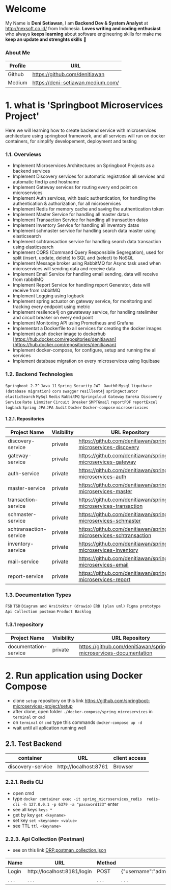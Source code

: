 # Welcome 

My Name is **Deni Setiawan**, I am **Backend Dev & System Analyst** at http://nexsoft.co.id/ from Indonesia.
**Loves writing and coding enthusiast** who always **keeps learning** about software engineering skills for make me **keep an update and strenghts skills** 🚀


### About Me
| Profile     | URL                                                          | 
|------------------|--------------|
| Github | https://github.com/denitiawan |
| Medium | https://deni-setiawan.medium.com/ |

# 1. what is 'Springboot Microservices Project'
Here we will learning how to create backend service with microservices architecture using springboot framework, and all services will run on docker containers, for simplify developement, deployment and testing

### 1.1. Overviews
- Implement Microservices Architectures on Springboot Projects as a backend services
- Implement Discovery services for automatic registration all services and automatic find ip and hostname
- Implement Gateway services for routing every end point on microservices
- Implement Auth services, with basic authentication, for handling the authentication & authorization, for all microservices
- Implement Redis for memory cache and saving the authentication token
- Implement Master Service for handling all master datas
- Implement Transaction Service for handling all transaction datas
- Implement Inventory Service for handling all inventory datas
- Implement schmaster service for handling search data master using elasticsearch
- Implement schtransaction service for handling search data transaction using elasticsearch
- Implement CQRS (Command Query Responsibile Segregation), used for split (insert, update, delete) to SQL and (select) to NoSQL
- Implement Message broker using RabbitMQ for Async task used when microservices will sending data and receive data
- Implement Email Service for handling email sending, data will receive from rabbitMQ
- Implement Report Service for handling report Generator, data will receive from rabbitMQ
- Implement Logging using logback
- Implement spring actuator on gateway service, for monitoring and tracking every endpoint using metric 
- Implement resilence4j on gawateway service, for handling ratelimiter and circuit breaker on every end point
- Implement Monitoring API using Prometheus and Grafana
- Implementat a Dockerfile to all services for creating the docker images 
- Implement push docker image to dockerhub [https://hub.docker.com/repositories/denitiawan](https://hub.docker.com/repositories/denitiawan)
- Implement docker-compose, for configure, setup and running the all services
- Implement database migration on every microservices using liquibase


### 1.2. Backend Technologies
`Springboot 2.7^`
`Java 11`
`Spring Security`
`JWT `
`Oauth0`
`Mysql`
`liquibase (database migration)`
`cors`
`swagger`
`resillent4j`
`springActuator`
`elasticSearch`
`MySql`
`Redis`
`RabbitMQ`
`Springcloud Gateway`
`Eureka Discovery Service`
`Rate Limmiter`
`Circuit Breaker`
`SMPTGmail`
`reportPDF`
`reportExcel`
`logback`
`Spring JPA`
`JPA Audit`
`Docker`
`Docker-compose`
`microserivices`


#### 1.2.1. Repositories
| Project Name     | Visibility  | URL Repository                                                          | 
|------------------|--------------|-------------------------------------------------------------------------|
| discovery-service | private | https://github.com/denitiawan/springboot-microservices-discovery                                     |
| gateway-service | private | https://github.com/denitiawan/springboot-microservices-gateway                                     |
| auth-service | private | https://github.com/denitiawan/springboot-microservices-auth                                     |
| master-service | private | https://github.com/denitiawan/springboot-microservices-master                                     |
| transaction-service | private | https://github.com/denitiawan/springboot-microservices-transaction                                     |
| schmaster-service | private | https://github.com/denitiawan/springboot-microservices-schmaster                                     |
| schtransaction-service | private | https://github.com/denitiawan/springboot-microservices-schtransaction                                     |
| inventory-service | private | https://github.com/denitiawan/springboot-microservices-inventory                                     |
| mail-service | private | https://github.com/denitiawan/springboot-microservices-email                                     |
| report-service | private | https://github.com/denitiawan/springboot-microservices-report                                     |


### 1.3. Documentation Types
`FSD`
`TSD`
`Diagram and Arsitektur (drawio)`
`ERD (plan uml)`
`Figma prototype`
`Api Collection postman`
`Product Backlog`


### 1.3.1 repository
| Project Name     | Visibility  | URL Repository                                                          | 
|------------------|--------------|-------------------------------------------------------------------------|
| documentation-service | private | https://github.com/denitiawan/springboot-microservices-documentation                                     |


# 


# 2. Run application using Docker Compose
- clone `setup` repository on this link https://github.com/springboot-microservices-project/setup
- after clone, open folder `./docker-compose/spring_microservices` in `terminal` or `cmd`
- on `terminal` or `cmd` type this commands `docker-compose up -d`
- wait until all aplication running well

## 2.1.  Test Backend
| container     | URL      | client access |
|--------|--------------|--------------|
| discovery-service  | http://localhost:8761 | Browser |


### 2.2.1. Redis CLI
- open cmd
- type `docker container exec -it spring_microservices_redis  redis-cli -h 127.0.0.1 -p 6379 -a "password123"` enter
- see all keys `keys *`
- get by key `get <keyname>`
- set key `set <keyname> <value>`
- see TTL `ttl <keyname>`

### 2.2.3.   Api Collection (Postman)
- see on this link [DRP.postman_collection.json](https://github.com/dockerize-react-project/postman/DRP.postman_collection.json)

| Name | URL | Method | body |
|--------|--------|--------|--------|
| Login | http://localhost:8181/login  | POST |{"username":"admin","password":"admin"} |
| . . . | . . . | . . . | . . . |



